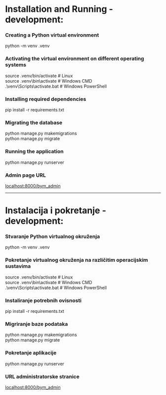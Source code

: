 # Installation and Running - development:
### Creating a Python virtual environment
python -m venv .venv

### Activating the virtual environment on different operating systems
source .venv/bin/activate # Linux  
source .venv\bin\activate # Windows CMD  
.\venv\Scripts\activate.bat # Windows PowerShell  

### Installing required dependencies
pip install -r requirements.txt  

### Migrating the database
python manage.py makemigrations  
python manage.py migrate  

### Running the application
python manage.py runserver  

### Admin page URL
[localhost:8000/bym_admin](localhost:8000/bym_admin)

-------------------------------------------------------------------

# Instalacija i pokretanje - development:
### Stvaranje Python virtualnog okruženja
python -m venv .venv

### Pokretanje virtualnog okruženja na različitim operacijskim sustavima
source .venv/bin/activate # Linux  
source .venv\bin\activate # Windows CMD  
.\venv\Scripts\activate.bat # Windows PowerShell  

### Instaliranje potrebnih ovisnosti
pip install -r requirements.txt  

### Migriranje baze podataka
python manage.py makemigrations  
python manage.py migrate  

### Pokretanje aplikacije
python manage.py runserver  

### URL administratorske stranice
[localhost:8000/bym_admin](localhost:8000/bym_admin)
